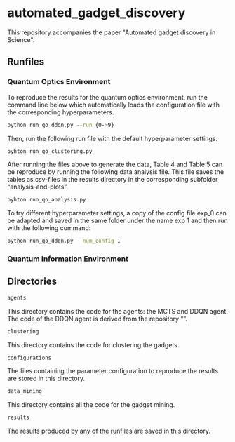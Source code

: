 # automated_gadget_discovery

This repository accompanies the paper "Automated gadget discovery in Science".

## Runfiles

### Quantum Optics Environment

To reproduce the results for the quantum optics environment, run the command line below which automatically loads the configuration file with the corresponding hyperparameters.

```bash
python run_qo_ddqn.py --run {0->9}
```

Then, run the following run file with the default hyperparameter settings. 

```bash
pyhton run_qo_clustering.py 
```

After running the files above to generate the data, Table 4 and Table 5 can be reproduce by running the following data analysis file. This file saves the tables as csv-files in the results directory in the corresponding subfolder “analysis-and-plots”.

```bash
pyhton run_qo_analysis.py
```

To try different hyperparameter settings, a copy of the config file exp_0 can be adapted and saved in the same folder under the name exp 1 and then run with the following command:  

```bash
python run_qo_ddqn.py --num_config 1
```

### Quantum Information Environment

## Directories

```bash
agents
```

This directory contains the code for the agents: the MCTS and DDQN agent. The code of the DDQN agent is derived from the repository “”. 

```bash
clustering
```

This directory contains the code for clustering the gadgets. 

```bash
configurations
```

The files containing the parameter configuration to reproduce the results are stored in this directory. 

```bash
data_mining
```

This directory contains all the code for the gadget mining. 

```bash
results
```

The results produced by any of the runfiles are saved in this directory.
